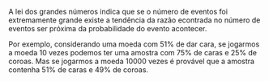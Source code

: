 ---
---

A lei dos grandes números indica que se o número de eventos foi extremamente grande existe a tendência da razão econtrada no número de eventos ser próxima da probabilidade do evento acontecer. 

Por exemplo, considerando uma moeda com 51% de dar cara, se jogarmos a moeda 10 vezes podemos ter uma amostra com 75% de caras e 25% de coroas. Mas se jogarmos a moeda 10000 vezes é provável que a amostra contenha 51% de caras e 49% de coroas. 